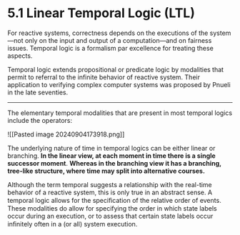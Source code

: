 # 5.1 Linear Temporal Logic (LTL)

For reactive systems, correctness depends on the executions of the system—not only on the input and output of a computation—and on fairness issues. Temporal logic is a formalism par excellence for treating these aspects. 

Temporal logic extends propositional or predicate logic by modalities that permit to referral to the infinite behavior of reactive system. Their application to verifying complex computer systems was proposed by Pnueli in the late seventies.

---------------

The elementary temporal modalities that are present in most
temporal logics include the operators:

![[Pasted image 20240904173918.png]]

The underlying nature of time in temporal logics can be either linear or branching. **In the linear view, at each moment in time there is a single successor moment**. **Whereas in the branching view it has a branching, tree-like structure, where time may split into alternative courses.**

Although the term temporal suggests a relationship with the real-time behavior of a reactive system, this is only true in an abstract sense. A temporal logic allows for the speciﬁcation of the relative order of events. These modalities do allow for specifying the order in which state labels occur during an execution, or to assess that certain state labels occur inﬁnitely often in a (or all) system execution.